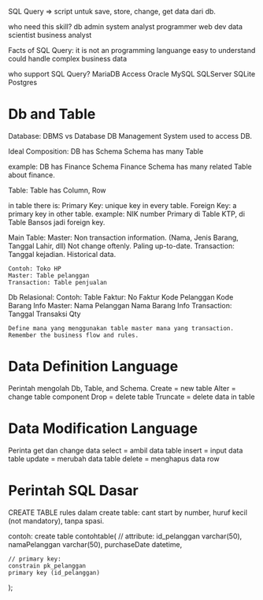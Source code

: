 SQL Query => script untuk save, store, change, get data dari db.

who need this skill?
    db admin
    system analyst
    programmer
    web dev
    data scientist
    business analyst

Facts of SQL Query:
    it is not an programming languange
    easy to understand
    could handle complex business data

who support SQL Query?
    MariaDB
    Access
    Oracle
    MySQL
    SQLServer
    SQLite
    Postgres


# Db and Table
Database:
DBMS vs Database
DB Management System used to access DB. 

Ideal Composition:
DB has Schema
Schema has many Table

example:
DB has Finance Schema
Finance Schema has many related Table about finance.

Table: Table has Column, Row

in table there is:
    Primary Key: unique key in every table.
    Foreign Key: a primary key in other table.
    example: NIK number Primary di Table KTP, di Table Bansos jadi foreign key.

Main Table:
    Master:
        Non transaction information. (Nama, Jenis Barang, Tanggal Lahir, dll)
        Not change oftenly.
        Paling up-to-date.
    Transaction:
        Tanggal kejadian.
        Historical data.
    
    Contoh: Toko HP
    Master: Table pelanggan
    Transaction: Table penjualan

Db Relasional:
    Contoh:
    Table Faktur:
        No Faktur
        Kode Pelanggan
        Kode Barang
    Info Master:
        Nama Pelanggan
        Nama Barang
    Info Transaction:
        Tanggal Transaksi
        Qty

    Define mana yang menggunakan table master mana yang transaction. Remember the business flow and rules.

# Data Definition Language
Perintah mengolah Db, Table, and Schema.
    Create = new table
    Alter   = change table component
    Drop    = delete table
    Truncate = delete data in table

# Data Modification Language
Perinta get dan change data
    select = ambil data table
    insert = input data table
    update = merubah data table
    delete = menghapus data row

# Perintah SQL Dasar
CREATE TABLE
rules dalam create table: cant start by number, huruf kecil (not mandatory), tanpa spasi.

contoh:
create table contohtable(
    // attribute:
    id_pelanggan varchar(50),
    namaPelanggan varchar(50),
    purchaseDate datetime,
    
    // primary key:
    constrain pk_pelanggan
    primary key (id_pelanggan)
);